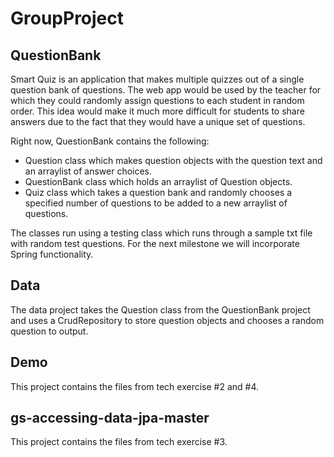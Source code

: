 # GroupProject

## QuestionBank
Smart Quiz is an application that makes multiple quizzes out of a single question bank of questions.
The web app would be used by the teacher for which they could randomly assign questions to each student in random order. 
This idea would make it much more difficult for students to share answers due to the fact that they would have a unique set of questions.

Right now, QuestionBank contains the following:

- Question class which makes question objects with the question text and an arraylist of answer choices.
- QuestionBank class which holds an arraylist of Question objects.
- Quiz class which takes a question bank and randomly chooses a specified number of questions to be added to a new arraylist of questions.

The classes run using a testing class which runs through a sample txt file with random test questions. For the next milestone we will incorporate Spring functionality.

## Data
The data project takes the Question class from the QuestionBank project and uses a CrudRepository to store question objects and chooses a random question to output.

## Demo
This project contains the files from tech exercise #2 and #4.

## gs-accessing-data-jpa-master
This project contains the files from tech exercise #3.




